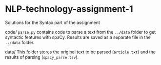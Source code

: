 # NLP-technology-assignment-1
Solutions for the Syntax part of the assignment

code/
`parse.py` contains code to parse a text from the `../data` folder to get syntactic features with spaCy.
Results are saved as a separate file in the `../data` folder.

data/
This folder stores the original text to be parsed (`article.txt`) and the results of parsing (`spacy_parse.tsv`).
